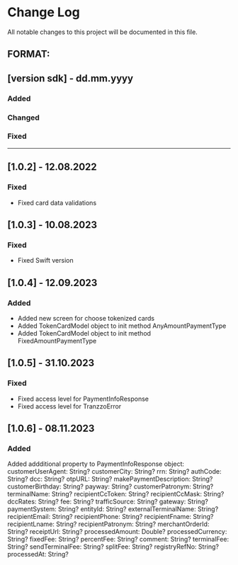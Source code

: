 # Change Log
All notable changes to this project will be documented in this file.

## FORMAT:
## [version sdk] - dd.mm.yyyy

### Added

### Changed

### Fixed

---

## [1.0.2] - 12.08.2022

### Fixed

- Fixed card data validations 

## [1.0.3] - 10.08.2023

### Fixed

- Fixed Swift version 

## [1.0.4] - 12.09.2023

### Added 

- Added new screen for choose tokenized cards
- Added TokenCardModel object to init method AnyAmountPaymentType
- Added TokenCardModel object to init method FixedAmountPaymentType

## [1.0.5] - 31.10.2023

### Fixed
- Fixed access level for PaymentInfoResponse
- Fixed access level for TranzzoError

## [1.0.6] - 08.11.2023

### Added
 Added addditional property to PaymentInfoResponse object:
    customerUserAgent: String?
    customerCity: String?
    rrn: String?
    authCode: String?
    dcc: String?
    otpURL: String?
    makePaymentDescription: String?
    customerBirthday: String?
    payway: String?
    customerPatronym: String?
    terminalName: String?
    recipientCcToken: String?
    recipientCcMask: String?
    dccRates: String?
    fee: String?
    trafficSource: String?
    gateway: String?
    paymentSystem: String?
    entityId: String?
    externalTerminalName: String?
    recipientEmail: String?
    recipientPhone: String?
    recipientFname: String?
    recipientLname: String?
    recipientPatronym: String?
    merchantOrderId: String?
    receiptUrl: String?
    processedAmount: Double?
    processedCurrency: String?
    fixedFee: String?
    percentFee: String?
    comment: String?
    terminalFee: String?
    sendTerminalFee: String?
    splitFee: String?
    registryRefNo: String?
    processedAt: String?

